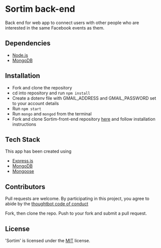 # Sortim back-end

Back end for web app to connect users with other people who are interested in the same Facebook events as them.

## Dependencies

- [Node.js](https://nodejs.org/en)
- [MongoDB](https://www.mongodb.com/)

## Installation

- Fork and clone the repository
- cd into repository and run `npm install`
- Create a dotenv file with GMAIL_ADDRESS and GMAIL_PASSWORD set to your account details
- Run `npm start`
- Run `mongo` and `mongod` from the terminal
- Fork and clone Sortim-front-end repository [here](https://github.com/annacollins85/Sortim-front-end) and follow installation instructions

## Tech Stack

This app has been created using

- [Express.js](https://expressjs.com/)
- [MongoDB](https://www.mongodb.com/)
- [Mongoose](http://mongoosejs.com/)


## Contributors

Pull requests are welcome. By participating in this project, you agree to abide by the [thoughtbot code of conduct](https://thoughtbot.com/open-source-code-of-conduct)

Fork, then clone the repo. Push to your fork and submit a pull request.


## License

'Sortim' is licensed under the [MIT](http://www.opensource.org/licenses/mit-license.php) license.
